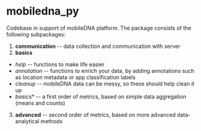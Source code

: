 # mobiledna_py
Codebase in support of mobileDNA platform. The package consists of the following subpackages:

1.    **communication** -- data collection and communication with server
2.    **basics**
  * *help* -- functions to make life easier
  * *annotation* -- functions to enrich your data, by adding annotations such as location metadata or app classification labels
  * *cleanup* -- mobileDNA data can be messy, so these should help clean it up
  * *basics** -- a first order of metrics, based on simple data aggregation (means and counts) 
3.    **advanced** -- second order of metrics, based on more advanced data-analytical methods

